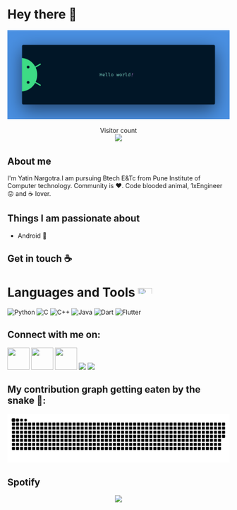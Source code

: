 # Hey there :wave:

<img src="https://raw.githubusercontent.com/yatinnargotra/yatinnargotra/master/resources/banner.png" alt="Hello world">

<p align="center"> 
  Visitor count<br>
  <img src="https://profile-counter.glitch.me/yatinnargotra/count.svg" />
</p>

## About me

I'm Yatin Nargotra.I am pursuing Btech E&Tc from Pune Institute of Computer technology.
Community is :heart:. Code blooded animal, 1xEngineer :stuck_out_tongue: and :coffee: lover. 


## Things I am passionate about

- Android :robot:

## Get in touch :coffee:

# Languages and Tools <img src = "https://media2.giphy.com/media/QssGEmpkyEOhBCb7e1/giphy.gif?cid=ecf05e47a0n3gi1bfqntqmob8g9aid1oyj2wr3ds3mg700bl&rid=giphy.gif" width = 32px height = 20px>
<img src = "https://raw.githubusercontent.com/get-icon/geticon/fc0f660daee147afb4a56c64e12bde6486b73e39/icons/python.svg" alt = "Python" height = 40px> <img src = "https://raw.githubusercontent.com/get-icon/geticon/fc0f660daee147afb4a56c64e12bde6486b73e39/icons/c.svg" alt = "C" height = 40px> <img src = "https://raw.githubusercontent.com/get-icon/geticon/fc0f660daee147afb4a56c64e12bde6486b73e39/icons/c-plusplus.svg" alt = "C++" height = 40px> <img src = "https://raw.githubusercontent.com/get-icon/geticon/fc0f660daee147afb4a56c64e12bde6486b73e39/icons/java.svg" alt = "Java" height = 40px> <img src = "https://raw.githubusercontent.com/get-icon/geticon/fc0f660daee147afb4a56c64e12bde6486b73e39/icons/dart.svg" alt = "Dart" height = 40px> <img src = "https://raw.githubusercontent.com/get-icon/geticon/fc0f660daee147afb4a56c64e12bde6486b73e39/icons/flutter.svg" alt = "Flutter" height = 40px>  

<h2>Connect with me on:</h2>
<a href="https://instagram.com/yatinnargotra"><img src="https://upload.wikimedia.org/wikipedia/commons/thumb/a/a5/Instagram_icon.png/2048px-Instagram_icon.png" width="50" height="50"></a>
<a href="https://twitter.com/nargotrayatin"><img src="https://www.iconpacks.net/icons/2/free-twitter-logo-icon-2429-thumb.png" width="50" height="50"></a>
<a href="https://www.linkedin.com/in/yatin-nargotra-62748422a"><img src="https://img.icons8.com/color/512/linkedin.png" width="50" height="50"></a>
<a href="https://open.spotify.com/user/7oruagsngwd62388zgv3qyo9k"><img src="https://www.freepnglogos.com/uploads/spotify-logo-png/spotify-icon-marilyn-scott-0.png" height=50></a>
<a href="https://www.codechef.com/users/yatinnargotra"><img src="https://upload.wikimedia.org/wikipedia/en/thumb/7/7b/Codechef%28new%29_logo.svg/2880px-Codechef%28new%29_logo.svg.png" height=50></a>


## My contribution graph getting eaten by the snake 🐍:
<!-- ![snake gif](https://github.com/yatinnargotra/yatinnargotra/blob/output/github-contribution-grid-snake.gif) -->

<picture>
  <source media="(prefers-color-scheme: dark)" srcset="https://raw.githubusercontent.com/yatinnargotra/yatinnargotra/output/github-contribution-grid-snake-dark.svg">
  <source media="(prefers-color-scheme: light)" srcset="https://raw.githubusercontent.com/yatinnargotra/yatinnargotra/output/github-contribution-grid-snake.svg">
  <img alt="github contribution grid snake animation" src="https://raw.githubusercontent.com/yatinnargotra/yatinnargotra/output/github-contribution-grid-snake.svg">
</picture>

## Spotify

<!-- div {text-align: center;} -->

<div align= center style:" display: grid; grid-template-columns: 1fr 1fr; grid-gap: 71px ">
<a herf="https://spotify-github-profile.vercel.app/api/view?uid=7oruagsngwd62388zgv3qyo9k&cover_image=true&theme=compact)](https://spotify-github-profile.vercel.app/api/view?uid=7oruagsngwd62388zgv3qyo9k&redirect=true" target="_top">
<img height="340px" class="grid-child green" src="https://spotify-github-profile.vercel.app/api/view?uid=7oruagsngwd62388zgv3qyo9k&cover_image=true&theme=compact&cover_image=true&theme=default"/></a>
</div>

<!--
**yatinnargotra/yatinnargotra** is a ✨ _special_ ✨ repository because its `README.md` (this file) appears on your GitHub profile.

Here are some ideas to get you started:

- 🔭 I’m currently working on ...
- 🌱 I’m currently learning ...
- 👯 I’m looking to collaborate on ...
- 🤔 I’m looking for help with ...
- 💬 Ask me about ...
- 📫 How to reach me: ...
- 😄 Pronouns: ...
- ⚡ Fun fact: ...
-->
